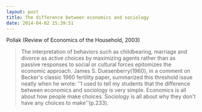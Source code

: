 ```yaml
---
layout: post
title: The difference between economics and sociology
date: 2014-04-02 15:39:51
---
```


Pollak (Review of Economics of the Household, 2003) 

> The interpretation of behaviors such as childbearing, marriage and divorce as active choices by maximizing agents rather than as passive responses to social or cultural forces epitomizes the economic approach. James S. Duesenberry(1960), in a comment on Becker's classic 1960 fertility paper, summarized this threshold issue neatly when he wrote: ''I used to tell my students that the difference between economics and sociology is very simple. Economics is all about how people make choices. Sociology is all about why they don't have any choices to make''(p.233).